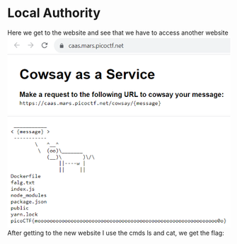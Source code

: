 # Local Authority
Here we get to the website and see that we have to access another website
![](./SS/Caas%20-%201.png)
![](./SS/Caas%20-%202.png)
After getting to the new website I use the cmds ls and cat, we get the flag:
